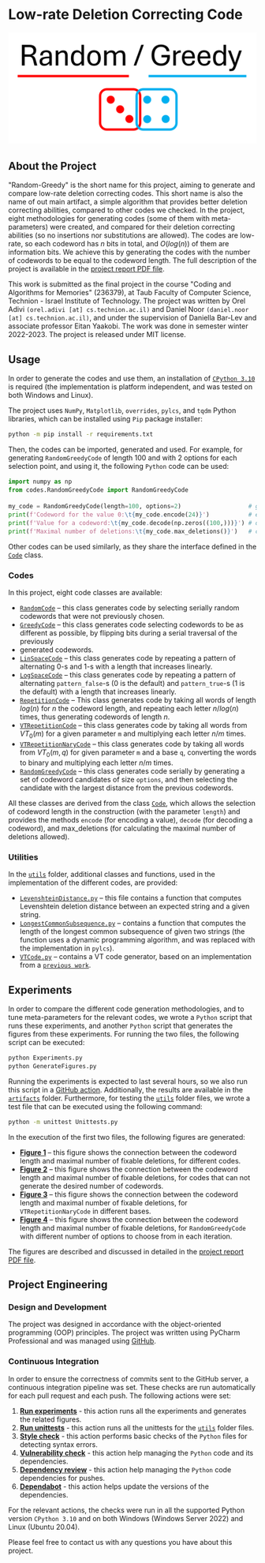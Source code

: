 # Low-rate Deletion Correcting Code

<!-- tags -->
<!--
[![Sanity Check - Build](https://github.com/orel-adivi/CorSys/actions/workflows/build.yml/badge.svg)](https://github.com/orel-adivi/CorSys/actions/workflows/build.yml)
[![Run all Benchmarks - Testing](https://github.com/orel-adivi/CorSys/actions/workflows/benchmarks.yml/badge.svg)](https://github.com/orel-adivi/CorSys/actions/workflows/benchmarks.yml)
[![Check Style (Flake8) - Style](https://github.com/orel-adivi/CorSys/actions/workflows/style.yml/badge.svg)](https://github.com/orel-adivi/CorSys/actions/workflows/style.yml)
[![Vulnerabilities Check (CodeQL) - Security](https://github.com/orel-adivi/CorSys/actions/workflows/vulnerabilities.yml/badge.svg)](https://github.com/orel-adivi/CorSys/actions/workflows/vulnerabilities.yml)
[![GitHub](https://img.shields.io/github/license/orel-adivi/CorSYs)](https://github.com/orel-adivi/CorSys/blob/main/LICENSE)
[![GitHub release (latest by date)](https://img.shields.io/github/v/release/orel-adivi/CorSys)](https://github.com/orel-adivi/CorSys/releases)
[![GitHub all releases](https://img.shields.io/github/downloads/orel-adivi/CorSys/total)](https://github.com/orel-adivi/CorSys/releases)
[![GitHub repo size](https://img.shields.io/github/repo-size/orel-adivi/CorSys)](https://github.com/orel-adivi/CorSys)
[![Website](https://img.shields.io/website?url=https%3A%2F%2Forel-adivi.github.io%2FCorSys%2F)](https://orel-adivi.github.io/CorSys/)
-->

[![logo](/website/logo.png)](https://github.com/orel-adivi/Random-Greedy)


## About the Project

"Random-Greedy" is the short name for this project, aiming to generate and compare low-rate deletion correcting codes.
This short name is also the name of out main artifact, a simple algorithm that provides better deletion correcting
abilities, compared to other codes we checked. In the project, eight methodologies for generating codes (some of them
with meta-parameters) were created, and compared for their deletion correcting abilities (so no insertions nor
substitutions are allowed). The codes are low-rate, so each codeword has $n$ bits in total, and $O(log(n))$ of them are
information bits. We achieve this by generating the codes with the number of codewords to be equal to the codeword
length. The full description of the project is available in the
[project report PDF file](https://github.com/orel-adivi/Random-Greedy/blob/main/report/report.pdf).

This work is submitted as the final project in the course "Coding and Algorithms for Memories" (236379), at Taub Faculty
of Computer Science, Technion - Israel Institute of Technology. The project was written by Orel Adivi
`(orel.adivi [at] cs.technion.ac.il)` and Daniel Noor `(daniel.noor [at] cs.technion.ac.il)`, and under the supervision
of Daniella Bar-Lev and associate professor Eitan Yaakobi. The work was done in semester winter 2022-2023. The project
is released under MIT license.


## Usage

In order to generate the codes and use them, an installation of
[`CPython 3.10`](https://www.python.org/downloads/release/python-31014/) is required (the implementation is platform
independent, and was tested on both Windows and Linux).

The project uses `NumPy`, `Matplotlib`, `overrides`, `pylcs`, and `tqdm` Python libraries, which can be installed using
`Pip` package installer:

```bash
python -m pip install -r requirements.txt
```

Then, the codes can be imported, generated and used. For example, for generating `RandomGreedyCode` of length 100 and
with 2 options for each selection point, and using it, the following `Python` code can be used:

```python
import numpy as np
from codes.RandomGreedyCode import RandomGreedyCode

my_code = RandomGreedyCode(length=100, options=2)                   # generate the code
print(f'Codeword for the value 0:\t{my_code.encode(24)}')           # encode a value
print(f'Value for a codeword:\t{my_code.decode(np.zeros((100,)))}') # decode a codeword
print(f'Maximal number of deletions:\t{my_code.max_deletions()}')   # calculate deletion-distance
```

Other codes can be used similarly, as they share the interface defined in the
[`Code`](https://github.com/orel-adivi/Random-Greedy/blob/main/codes/Code.py) class.

### Codes

In this project, eight code classes are available:

- [`RandomCode`](https://github.com/orel-adivi/Random-Greedy/blob/main/codes/RandomCode.py) – this class generates code
by selecting serially random codewords that were not previously chosen.
- [`GreedyCode`](https://github.com/orel-adivi/Random-Greedy/blob/main/codes/GreedyCode.py) – this class generates code
selecting codewords to be as different as possible, by flipping bits during a serial traversal of the previously
- generated codewords.
- [`LinSpaceCode`](https://github.com/orel-adivi/Random-Greedy/blob/main/codes/LinSpaceCode.py) – this class generates 
code by repeating a pattern of alternating $0$-s and $1$-s with a length that increases linearly.
- [`LogSpaceCode`](https://github.com/orel-adivi/Random-Greedy/blob/main/codes/LogSpaceCode.py) – this class generates 
code by repeating a pattern of alternating `pattern_false`-s ($0$ is the default) and `pattern_true`-s ($1$ is the
default) with a length that increases linearly.
- [`RepetitionCode`](https://github.com/orel-adivi/Random-Greedy/blob/main/codes/RepetitionCode.py) – This class
generates code by taking all words of length $log(n)$ for $n$ the codeword length, and repeating each letter $n/log(n)$
times, thus generating codewords of length $n$.
- [`VTRepetitionCode`](https://github.com/orel-adivi/Random-Greedy/blob/main/codes/VTRepetitionCode.py) – this class
generates code by taking all words from $VT_0(m)$ for a given parameter `m` and multiplying each letter $n/m$ times.
- [`VTRepetitionNaryCode`](https://github.com/orel-adivi/Random-Greedy/blob/main/codes/VTRepetitionNaryCode.py) – this
class generates code by taking all words from $VT_0(m, q)$ for given parameter `m` and a base `q`, converting the words
to binary and multiplying each letter $n/m$ times.
- [`RandomGreedyCode`](https://github.com/orel-adivi/Random-Greedy/blob/main/codes/RandomGreedyCode.py) – this class
generates code serially by generating a set of codeword candidates of size `options`, and then selecting the candidate
with the largest distance from the previous codewords.

All these classes are derived from the class
[`Code`](https://github.com/orel-adivi/Random-Greedy/blob/main/codes/Code.py), which allows the selection of codeword
length in the construction (with the parameter `length`) and provides the methods `encode` (for encoding a value),
`decode` (for decoding a codeword), and max_deletions (for calculating the maximal number of
deletions allowed).


### Utilities

In the [`utils`](https://github.com/orel-adivi/Random-Greedy/tree/main/utils) folder, additional classes and functions,
used in the implementation of the different codes, are provided:

- [`LevenshteinDistance.py`](https://github.com/orel-adivi/Random-Greedy/blob/main/utils/LevenshteinDistance.py) – this
file contains a function that computes Levenshtein deletion distance between an expected string and a given string.
- [`LongestCommonSubsequence.py`](https://github.com/orel-adivi/Random-Greedy/blob/main/utils/LongestCommonSubsequence.py) – 
contains a function that computes the length of the longest common subsequence of given two strings (the function uses a
dynamic programming algorithm, and was replaced with the implementation in `pylcs`).
- [`VTCode.py`](https://github.com/orel-adivi/Random-Greedy/blob/main/utils/VTCode.py) – contains a VT code generator,
based on an implementation from a [`previous work`](https://github.com/shubhamchandak94/VT_codes/).


## Experiments

In order to compare the different code generation methodologies, and to tune meta-parameters for the relevant codes, we
wrote a `Python` script that runs these experiments, and another `Python` script that generates the figures from these
experiments. For running the two files, the following script can be executed:

```bash
python Experiments.py
python GenerateFigures.py
```

Running the experiments is expected to last several hours, so we also run this script in a
[GitHub action](https://github.com/orel-adivi/Random-Greedy/actions/workflows/tests.yml). Additionally, the results are
available in the [`artifacts`](https://github.com/orel-adivi/Random-Greedy/tree/main/artifacts) folder. Furthermore,
for testing the [`utils`](https://github.com/orel-adivi/Random-Greedy/tree/main/utils) folder files, we wrote a test file
that can be executed using the following command:

```bash
python -m unittest Unittests.py
```

In the execution of the first two files, the following figures are generated:

- **[Figure 1](https://github.com/orel-adivi/Random-Greedy/blob/main/artifacts/figure1.png)** – this figure shows the
connection between the codeword length and maximal number of fixable deletions, for different codes.
- **[Figure 2](https://github.com/orel-adivi/Random-Greedy/blob/main/artifacts/figure2.png)** – this figure shows the
connection between the codeword length and maximal number of fixable deletions, for codes that can not generate the
desired number of codewords.
- **[Figure 3](https://github.com/orel-adivi/Random-Greedy/blob/main/artifacts/figure3.png)** – this figure shows the
connection between the codeword length and maximal number of fixable deletions, for `VTRepetitionNaryCode` in different
bases.
- **[Figure 4](https://github.com/orel-adivi/Random-Greedy/blob/main/artifacts/figure4.png)** – this figure shows the
connection between the codeword length and maximal number of fixable deletions, for `RandomGreedyCode` with different
number of options to choose from in each iteration.

The figures are described and discussed in detailed in the
[project report PDF file](https://github.com/orel-adivi/Random-Greedy/blob/main/report/report.pdf).


## Project Engineering

### Design and Development

The project was designed in accordance with the object-oriented programming (OOP) principles. The project was written
using PyCharm Professional and was managed using [GitHub](https://github.com/orel-adivi/Random-Greedy).

<!-- For documentation, a
[website](https://orel-adivi.github.io/Random-Greedy/) is available and a
[SUPPORT.md](https://github.com/orel-adivi/Random-Greedy/blob/main/SUPPORT.md) file was written. -->

### Continuous Integration

In order to ensure the correctness of commits sent to the GitHub server, a continuous integration pipeline was set.
These checks are run automatically for each pull request and each push. The following actions were set:

1) **[Run experiments](https://github.com/orel-adivi/Random-Greedy/actions/workflows/experiments.yml)** - this action
runs all the experiments and generates the related figures.
2) **[Run unittests](https://github.com/orel-adivi/Random-Greedy/actions/workflows/tests.yml)** - this action runs all
the unittests for the [`utils`](https://github.com/orel-adivi/Random-Greedy/tree/main/utils) folder files.
3) **[Style check](https://github.com/orel-adivi/Random-Greedy/actions/workflows/style.yml)** - this action performs
basic checks of the `Python` files for detecting syntax errors.
4) **[Vulnerability check](https://github.com/orel-adivi/Random-Greedy/actions/workflows/vulnerabilities.yml)** - this
action help managing the `Python` code and its dependencies.
5) **[Dependency review](https://github.com/orel-adivi/Random-Greedy/actions/workflows/dependency-review.yml)** - this
action help managing the `Python` code dependencies for pushes.
6) **[Dependabot](https://github.com/orel-adivi/Random-Greedy/blob/main/.github/dependabot.yml)** - this action helps
update the versions of the dependencies.

<!--
website
latex

6) **[Website]()** - the
[Random-Greedy website](https://orel-adivi.github.io/Random-Greedy/) is updated with the current information.
-->

For the relevant actions, the checks were run in all the supported Python version `CPython 3.10` and on both Windows
(Windows Server 2022) and Linux (Ubuntu 20.04).


Please feel free to contact us with any questions you have about this project.
